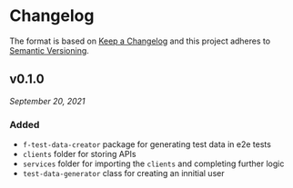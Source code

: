 # Changelog

The format is based on [Keep a Changelog](http://keepachangelog.com/en/1.0.0/)
and this project adheres to [Semantic Versioning](http://semver.org/spec/v2.0.0.html).


v0.1.0
------------------------------
*September 20, 2021*

### Added
- `f-test-data-creator` package for generating test data in e2e tests
- `clients` folder for storing APIs
- `services` folder for importing the `clients` and completing further logic
- `test-data-generator` class for creating an innitial user
